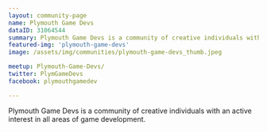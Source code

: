 ```yaml
---
layout: community-page
name: Plymouth Game Devs
dataID: 31064544
summary: Plymouth Game Devs is a community of creative individuals with an active interest in all areas of game development.
featured-img: 'plymouth-game-devs'
image: /assets/img/communities/plymouth-game-devs_thumb.jpeg

meetup: Plymouth-Game-Devs/
twitter: PlymGameDevs
facebook: plymouthgamedev

---
```

Plymouth Game Devs is a community of creative individuals with an active interest in all areas of game development.
